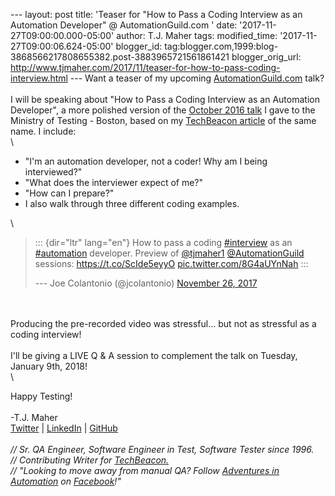 \-\-- layout: post title: \'Teaser for \"How to Pass a Coding Interview
as an Automation Developer\" @ AutomationGuild.com \' date:
\'2017-11-27T09:00:00.000-05:00\' author: T.J. Maher tags:
modified\_time: \'2017-11-27T09:00:06.624-05:00\' blogger\_id:
tag:blogger.com,1999:blog-3868566217808655382.post-3883965721561861421
blogger\_orig\_url:
http://www.tjmaher.com/2017/11/teaser-for-how-to-pass-coding-interview.html
\-\-- Want a teaser of my upcoming
[AutomationGuild.com](http://automationguild.com/) talk?\
\
I will be speaking about \"How to Pass a Coding Interview as an
Automation Developer\", a more polished version of the [October 2016
talk](http://www.tjmaher.com/2016/11/video-10172016-how-to-pass-coding.html)
I gave to the Ministry of Testing - Boston, based on my [TechBeacon
article](https://techbeacon.com/how-pass-coding-interview-automation-developer)
of the same name. I include:\
\

-   \"I\'m an automation developer, not a coder! Why am I being
    interviewed?\"
-   \"What does the interviewer expect of me?\"
-   \"How can I prepare?\"
-   I also walk through three different coding examples. 

\

> ::: {dir="ltr" lang="en"}
> How to pass a coding
> [\#interview](https://twitter.com/hashtag/interview?src=hash&ref_src=twsrc%5Etfw)
> as an
> [\#automation](https://twitter.com/hashtag/automation?src=hash&ref_src=twsrc%5Etfw)
> developer. Preview of
> [\@tjmaher1](https://twitter.com/tjmaher1?ref_src=twsrc%5Etfw)
> [\@AutomationGuild](https://twitter.com/AutomationGuild?ref_src=twsrc%5Etfw)
> sessions: <https://t.co/ScIde5eyyO>
> [pic.twitter.com/8G4aUYnNah](https://t.co/8G4aUYnNah)
> :::
>
> --- Joe Colantonio (\@jcolantonio) [November 26,
> 2017](https://twitter.com/jcolantonio/status/934788181949669376?ref_src=twsrc%5Etfw)

\
\
Producing the pre-recorded video was stressful\... but not as stressful
as a coding interview!\
\
I\'ll be giving a LIVE Q & A session to complement the talk on Tuesday,
January 9th, 2018!\
\

Happy Testing!\
\
-T.J. Maher\
[Twitter](https://twitter.com/tjmaher1) \| [LinkedIn](https://www.linkedin.com/in/tjmaher1) \| [GitHub](https://github.com/tjmaher)\
\
*// Sr. QA Engineer, Software Engineer in Test, Software Tester since
1996.\
// Contributing Writer
for [TechBeacon.](http://techbeacon.com/contributors/thomas-maher)\
// \"Looking to move away from manual QA? Follow [Adventures in
Automation](http://www.tjmaher.com/) on
[Facebook](https://www.facebook.com/AdventuresInAutomation/)!\"*
